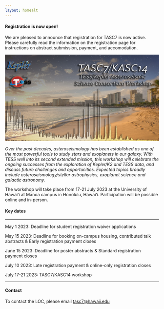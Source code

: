 ```yaml
---
layout: homealt
---
```



<div class="alert alert-success" role="alert">
  <h4 class="alert-heading">Registration is now open!</h4>
  <p>We are pleased to announce that registration for TASC7 is now active. Please carefully read the information on the registration page for instructions on abstract submission, payment, and accomodation.</p>
</div>

![](/assets/images/banner-1.png)

<!-- <img src="banner-1.png" alt="alt text" width="100%" /> -->

*Over the past decades, asteroseismology has been established as one of the most powerful tools to study stars and exoplanets in our galaxy. With TESS well into its second extended mission, this workshop will celebrate the ongoing successes from the exploration of Kepler/K2 and TESS data, and discuss future challenges and opportunities. Expected topics broadly include asteroseismology/stellar astrophysics, exoplanet science and galactic astronomy.*

The workshop will take place from 17-21 July 2023 at the University of Hawaiʻi at Mānoa campus in Honolulu, Hawaiʻi. Participation will be possible online and in-person.



 <!-- &nbsp; -->


<div class="alert alert-dark" role="alert">
  <h4 class="alert-heading">Key dates</h4>

  <hr>
  <p>May 1 2023: Deadline for student registration waiver applications</p>
  <p> May 15 2023: Deadline for booking on-campus housing, contributed talk abstracts & Early registration payment closes</p>
  <p>June 15 2023: Deadline for poster abstracts & Standard registration payment closes</p>
  <p>July 10 2023: Late registration payment & online-only registration closes</p>
<p>July 17-21 2023: TASC7/KASC14 workshop</p>
  <hr>
</div>


#### Contact

To contact the LOC, please email tasc7@hawaii.edu